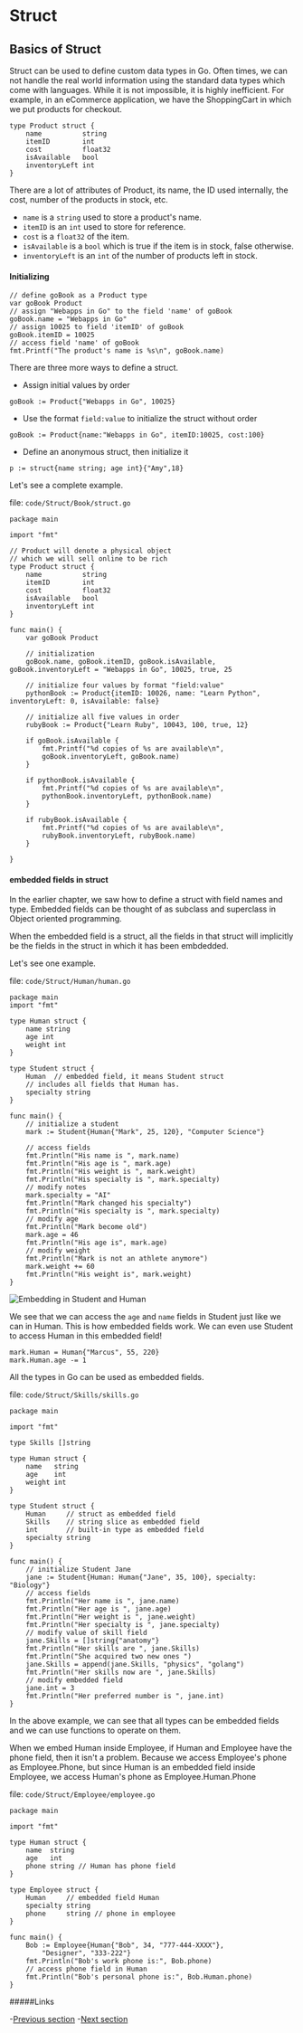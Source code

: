 # Struct

## Basics of Struct

Struct can be used to define custom data types in Go. Often times, we can not handle the real world information using the standard data types which come with languages. While it is not impossible, it is highly inefficient. For example, in an eCommerce application, we have the ShoppingCart in which we put products for checkout.

```golang
type Product struct {
	name          string
	itemID        int
	cost          float32
	isAvailable   bool
	inventoryLeft int
}
```
	
There are a lot of attributes of Product, its name, the ID used internally, the cost, number of the products in stock, etc.

- `name` is a `string` used to store a product's name.
- `itemID` is an `int` used to store for reference.
- `cost` is a `float32` of the item.
- `isAvailable` is a `bool` which is true if the item is in stock, false otherwise.
- `inventoryLeft` is an `int` of the number of products left in stock.

#### Initializing

```golang
// define goBook as a Product type
var goBook Product
// assign "Webapps in Go" to the field 'name' of goBook
goBook.name = "Webapps in Go"
// assign 10025 to field 'itemID' of goBook
goBook.itemID = 10025
// access field 'name' of goBook
fmt.Printf("The product's name is %s\n", goBook.name)
```

There are three more ways to define a struct.

- Assign initial values by order

`goBook := Product{"Webapps in Go", 10025}`
	
- Use the format `field:value` to initialize the struct without order

`goBook := Product{name:"Webapps in Go", itemID:10025, cost:100}`

- Define an anonymous struct, then initialize it

`p := struct{name string; age int}{"Amy",18}`
		
Let's see a complete example.

file: `code/Struct/Book/struct.go`

```golang
package main

import "fmt"

// Product will denote a physical object
// which we will sell online to be rich
type Product struct {
	name          string
	itemID        int
	cost          float32
	isAvailable   bool
	inventoryLeft int
}

func main() {
	var goBook Product

	// initialization
	goBook.name, goBook.itemID, goBook.isAvailable, goBook.inventoryLeft = "Webapps in Go", 10025, true, 25

	// initialize four values by format "field:value"
	pythonBook := Product{itemID: 10026, name: "Learn Python", inventoryLeft: 0, isAvailable: false}

	// initialize all five values in order
	rubyBook := Product{"Learn Ruby", 10043, 100, true, 12}

	if goBook.isAvailable {
		fmt.Printf("%d copies of %s are available\n", 
		goBook.inventoryLeft, goBook.name)
	}

	if pythonBook.isAvailable {
		fmt.Printf("%d copies of %s are available\n", 
		pythonBook.inventoryLeft, pythonBook.name)
	}

	if rubyBook.isAvailable {
		fmt.Printf("%d copies of %s are available\n", 
		rubyBook.inventoryLeft, rubyBook.name)
	}

}
```
	
#### embedded fields in struct

In the earlier chapter, we saw how to define a struct with field names and type. Embedded fields can be thought of as subclass and superclass in Object oriented programming.

When the embedded field is a struct, all the fields in that struct will implicitly be the fields in the struct in which it has been embdedded.

Let's see one example.

file: `code/Struct/Human/human.go`

```golang
package main
import "fmt"

type Human struct {
	name string
	age int
	weight int
}

type Student struct {
	Human  // embedded field, it means Student struct
	// includes all fields that Human has.
	specialty string
}

func main() {
	// initialize a student
	mark := Student{Human{"Mark", 25, 120}, "Computer Science"}

	// access fields
	fmt.Println("His name is ", mark.name)
	fmt.Println("His age is ", mark.age)
	fmt.Println("His weight is ", mark.weight)
	fmt.Println("His specialty is ", mark.specialty)
	// modify notes
	mark.specialty = "AI"
	fmt.Println("Mark changed his specialty")
	fmt.Println("His specialty is ", mark.specialty)
	// modify age
	fmt.Println("Mark become old")
	mark.age = 46
	fmt.Println("His age is", mark.age)
	// modify weight
	fmt.Println("Mark is not an athlete anymore")
	mark.weight += 60
	fmt.Println("His weight is", mark.weight)
}
```
	
![Embedding in Student and Human](images/2.4.student_struct.png)

We see that we can access the `age` and `name` fields in Student just like we can in Human. This is how embedded fields work. We can even use Student to access Human in this embedded field!

```golang
mark.Human = Human{"Marcus", 55, 220}
mark.Human.age -= 1
```
	
All the types in Go can be used as embedded fields.

file: `code/Struct/Skills/skills.go`

```golang
package main

import "fmt"

type Skills []string

type Human struct {
	name   string
	age    int
	weight int
}

type Student struct {
	Human     // struct as embedded field
	Skills    // string slice as embedded field
	int       // built-in type as embedded field
	specialty string
}

func main() {
	// initialize Student Jane
	jane := Student{Human: Human{"Jane", 35, 100}, specialty: "Biology"}
	// access fields
	fmt.Println("Her name is ", jane.name)
	fmt.Println("Her age is ", jane.age)
	fmt.Println("Her weight is ", jane.weight)
	fmt.Println("Her specialty is ", jane.specialty)
	// modify value of skill field
	jane.Skills = []string{"anatomy"}
	fmt.Println("Her skills are ", jane.Skills)
	fmt.Println("She acquired two new ones ")
	jane.Skills = append(jane.Skills, "physics", "golang")
	fmt.Println("Her skills now are ", jane.Skills)
	// modify embedded field
	jane.int = 3
	fmt.Println("Her preferred number is ", jane.int)
}
```
	
In the above example, we can see that all types can be embedded fields and we can use functions to operate on them.

When we embed Human inside Employee, if Human and Employee have the phone field, then it isn't a problem. Because we access Employee's phone as Employee.Phone, but since Human is an embedded field inside Employee, we access Human's phone as Employee.Human.Phone

file: `code/Struct/Employee/employee.go`

```golang
package main

import "fmt"

type Human struct {
	name  string
	age   int
	phone string // Human has phone field
}

type Employee struct {
	Human     // embedded field Human
	specialty string
	phone     string // phone in employee
}

func main() {
	Bob := Employee{Human{"Bob", 34, "777-444-XXXX"},
		"Designer", "333-222"}
	fmt.Println("Bob's work phone is:", Bob.phone)
	// access phone field in Human
	fmt.Println("Bob's personal phone is:", Bob.Human.phone)
}
```

#####Links

-[Previous section](02.3CntrlStmtFunctions.md)
-[Next section](02.5ObjectOriented.md)
